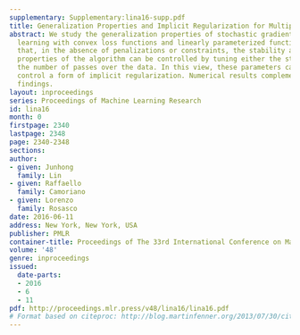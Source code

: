```yaml
---
supplementary: Supplementary:lina16-supp.pdf
title: Generalization Properties and Implicit Regularization for Multiple Passes SGM
abstract: We study the generalization properties of stochastic gradient methods for
  learning with convex loss functions and linearly parameterized functions. We show
  that, in the absence of penalizations or constraints, the stability and approximation
  properties of the algorithm can be controlled by tuning either the step-size or
  the number of passes over the data. In this view, these parameters can be seen to
  control a form of implicit regularization. Numerical results complement the theoretical
  findings.
layout: inproceedings
series: Proceedings of Machine Learning Research
id: lina16
month: 0
firstpage: 2340
lastpage: 2348
page: 2340-2348
sections: 
author:
- given: Junhong
  family: Lin
- given: Raffaello
  family: Camoriano
- given: Lorenzo
  family: Rosasco
date: 2016-06-11
address: New York, New York, USA
publisher: PMLR
container-title: Proceedings of The 33rd International Conference on Machine Learning
volume: '48'
genre: inproceedings
issued:
  date-parts:
  - 2016
  - 6
  - 11
pdf: http://proceedings.mlr.press/v48/lina16/lina16.pdf
# Format based on citeproc: http://blog.martinfenner.org/2013/07/30/citeproc-yaml-for-bibliographies/
---
```

